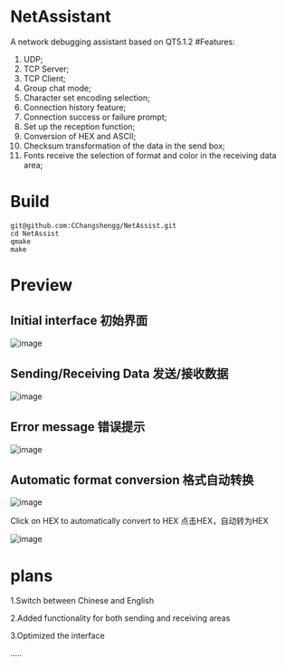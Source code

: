 # NetAssistant
A network debugging assistant based on QT5.1.2
#Features:
1. UDP;
2. TCP Server;
3. TCP Client;
4. Group chat mode;
5. Character set encoding selection;
6. Connection history feature;
7. Connection success or failure prompt;
8. Set up the reception function;
9. Conversion of HEX and ASCII;
10. Checksum transformation of the data in the send box;
11. Fonts receive the selection of format and color in the receiving data area;

# Build
```
git@github.com:CChangshengg/NetAssist.git
cd NetAssist
qmake
make
```
# Preview
## Initial interface 初始界面
![image](https://github.com/user-attachments/assets/e34acd3d-d300-43d5-b3fb-a34b2d8e416b)
## Sending/Receiving Data 发送/接收数据
![image](https://github.com/user-attachments/assets/dade0adf-b685-4b96-a78a-6cd3d01177c0)
## Error message 错误提示
![image](https://github.com/user-attachments/assets/44d4d85e-59ff-429a-86e7-2ed2a02a5891)
## Automatic format conversion 格式自动转换
![image](https://github.com/user-attachments/assets/bc317d79-ae38-4b72-88d7-defa9b6aaa4c)

Click on HEX to automatically convert to HEX 点击HEX，自动转为HEX

![image](https://github.com/user-attachments/assets/829bf6ee-8267-4e70-921b-ac9cd48eaac1)

# plans
1.Switch between Chinese and English

2.Added functionality for both sending and receiving areas

3.Optimized the interface

.....


